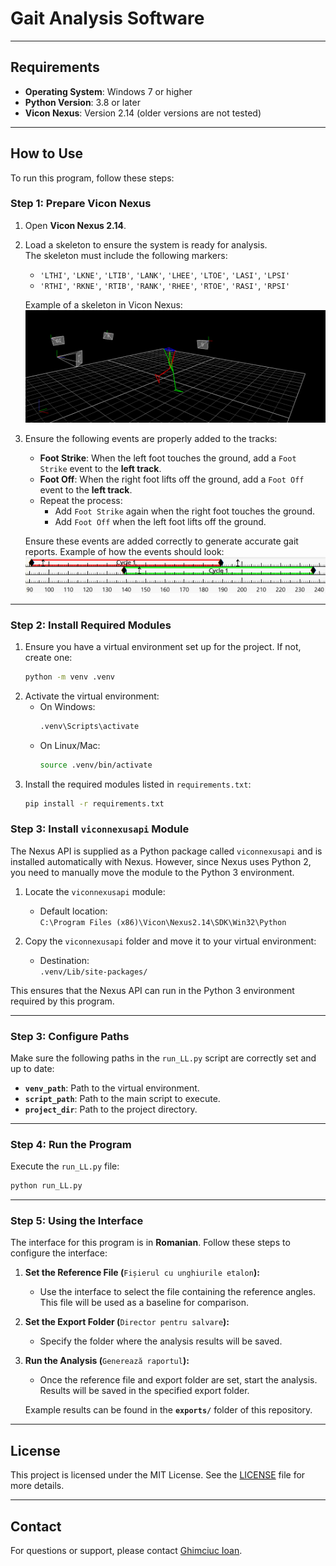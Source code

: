 # Gait Analysis Software

---

## Requirements
- **Operating System**: Windows 7 or higher
- **Python Version**: 3.8 or later
- **Vicon Nexus**: Version 2.14 (older versions are not tested)

---

## How to Use
To run this program, follow these steps:

### Step 1: Prepare Vicon Nexus
1. Open **Vicon Nexus 2.14**.
2. Load a skeleton to ensure the system is ready for analysis.  
   The skeleton must include the following markers:
   - `'LTHI'`, `'LKNE'`, `'LTIB'`, `'LANK'`, `'LHEE'`, `'LTOE'`, `'LASI'`, `'LPSI'`
   - `'RTHI'`, `'RKNE'`, `'RTIB'`, `'RANK'`, `'RHEE'`, `'RTOE'`, `'RASI'`, `'RPSI'`

   Example of a skeleton in Vicon Nexus:
   ![Vicon Skeleton Example](assets/images/vicon_skeleton.png)

3. Ensure the following events are properly added to the tracks:
   - **Foot Strike**: When the left foot touches the ground, add a `Foot Strike` event to the **left track**.
   - **Foot Off**: When the right foot lifts off the ground, add a `Foot Off` event to the **left track**.
   - Repeat the process:
     - Add `Foot Strike` again when the right foot touches the ground.
     - Add `Foot Off` when the left foot lifts off the ground.

   Ensure these events are added correctly to generate accurate gait reports.
   Example of how the events should look:
   ![Example of Foot Strike and Foot Off Events](assets/images/foot_events_example.png)

---

### Step 2: Install Required Modules
1. Ensure you have a virtual environment set up for the project. If not, create one:
   ```bash
   python -m venv .venv
   ```
2. Activate the virtual environment:
   - On Windows:
     ```bash
     .venv\Scripts\activate
     ```
   - On Linux/Mac:
     ```bash
     source .venv/bin/activate
     ```
3. Install the required modules listed in `requirements.txt`:
   ```bash
   pip install -r requirements.txt
   ```

### Step 3: Install `viconnexusapi` Module
The Nexus API is supplied as a Python package called `viconnexusapi` and is installed automatically with Nexus. However, since Nexus uses Python 2, you need to manually move the module to the Python 3 environment.

1. Locate the `viconnexusapi` module:
   - Default location:  
     `C:\Program Files (x86)\Vicon\Nexus2.14\SDK\Win32\Python`

2. Copy the `viconnexusapi` folder and move it to your virtual environment:
   - Destination:  
     `.venv/Lib/site-packages/`

This ensures that the Nexus API can run in the Python 3 environment required by this program.

---

### Step 3: Configure Paths
Make sure the following paths in the `run_LL.py` script are correctly set and up to date:
   - **`venv_path`**: Path to the virtual environment.
   - **`script_path`**: Path to the main script to execute.
   - **`project_dir`**: Path to the project directory.

---

### Step 4: Run the Program
Execute the `run_LL.py` file:
```bash
python run_LL.py
```
---

### Step 5: Using the Interface
The interface for this program is in **Romanian**. Follow these steps to configure the interface:

1. **Set the Reference File (**`Fișierul cu unghiurile etalon`**):**
   - Use the interface to select the file containing the reference angles. This file will be used as a baseline for comparison.

2. **Set the Export Folder (**`Director pentru salvare`**):**
   - Specify the folder where the analysis results will be saved.

3. **Run the Analysis (**`Generează raportul`**):**
   - Once the reference file and export folder are set, start the analysis. Results will be saved in the specified export folder.

   Example results can be found in the **`exports/`** folder of this repository.

---

## License
This project is licensed under the MIT License. See the [LICENSE](LICENSE) file for more details.

---

## Contact
For questions or support, please contact [Ghimciuc Ioan](mailto:ghimciucioan.bw@gmail.com).
```
